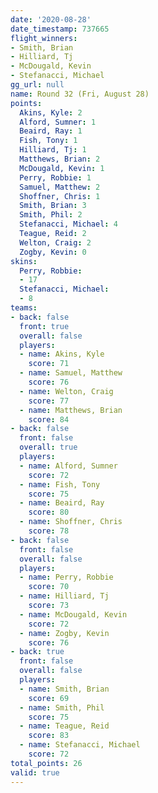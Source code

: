 ```yaml
---
date: '2020-08-28'
date_timestamp: 737665
flight_winners:
- Smith, Brian
- Hilliard, Tj
- McDougald, Kevin
- Stefanacci, Michael
gg_url: null
name: Round 32 (Fri, August 28)
points:
  Akins, Kyle: 2
  Alford, Sumner: 1
  Beaird, Ray: 1
  Fish, Tony: 1
  Hilliard, Tj: 1
  Matthews, Brian: 2
  McDougald, Kevin: 1
  Perry, Robbie: 1
  Samuel, Matthew: 2
  Shoffner, Chris: 1
  Smith, Brian: 3
  Smith, Phil: 2
  Stefanacci, Michael: 4
  Teague, Reid: 2
  Welton, Craig: 2
  Zogby, Kevin: 0
skins:
  Perry, Robbie:
  - 17
  Stefanacci, Michael:
  - 8
teams:
- back: false
  front: true
  overall: false
  players:
  - name: Akins, Kyle
    score: 71
  - name: Samuel, Matthew
    score: 76
  - name: Welton, Craig
    score: 77
  - name: Matthews, Brian
    score: 84
- back: false
  front: false
  overall: true
  players:
  - name: Alford, Sumner
    score: 72
  - name: Fish, Tony
    score: 75
  - name: Beaird, Ray
    score: 80
  - name: Shoffner, Chris
    score: 78
- back: false
  front: false
  overall: false
  players:
  - name: Perry, Robbie
    score: 70
  - name: Hilliard, Tj
    score: 73
  - name: McDougald, Kevin
    score: 72
  - name: Zogby, Kevin
    score: 76
- back: true
  front: false
  overall: false
  players:
  - name: Smith, Brian
    score: 69
  - name: Smith, Phil
    score: 75
  - name: Teague, Reid
    score: 83
  - name: Stefanacci, Michael
    score: 72
total_points: 26
valid: true
---
```


